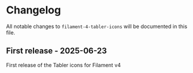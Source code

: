 # Changelog

All notable changes to `filament-4-tabler-icons` will be documented in this file.

## First release - 2025-06-23

First release of the Tabler icons for Filament v4
